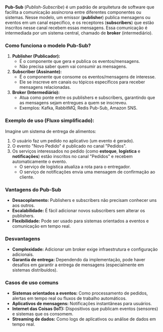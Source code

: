 **Pub-Sub** (_Publish-Subscribe_) é um padrão de arquitetura de software que facilita a comunicação assíncrona entre diferentes componentes ou sistemas. Nesse modelo, um emissor (**publisher**) publica mensagens ou eventos em um canal específico, e os receptores (**subscribers**) que estão inscritos nesse canal recebem essas mensagens. Essa comunicação é intermediada por um sistema central, chamado de **broker** (intermediário).

### **Como funciona o modelo Pub-Sub?**

1. **Publisher (Publicador):**
    - É o componente que gera e publica os eventos/mensagens.
    - Não precisa saber quem vai consumir as mensagens.
2. **Subscriber (Assinante):**
    - É o componente que consome os eventos/mensagens de interesse.
    - Ele se inscreve em canais ou tópicos específicos para receber mensagens relacionadas.
3. **Broker (Intermediário):**
    - Atua como ponte entre os publishers e subscribers, garantindo que as mensagens sejam entregues a quem se inscreveu.
    - Exemplos: Kafka, RabbitMQ, Redis Pub-Sub, Amazon SNS.

### **Exemplo de uso (Fluxo simplificado):**

Imagine um sistema de entrega de alimentos:
1. O usuário faz um pedido no aplicativo (um evento é gerado).
2. O evento "Novo Pedido" é publicado no canal "Pedidos".
3. Os serviços interessados no pedido (como **estoque**, **logística** e **notificações**) estão inscritos no canal "Pedidos" e recebem automaticamente o evento.
    - O serviço de logística atualiza a rota para o entregador.
    - O serviço de notificações envia uma mensagem de confirmação ao cliente.

### **Vantagens do Pub-Sub**

- **Desacoplamento:** Publishers e subscribers não precisam conhecer uns aos outros.
- **Escalabilidade:** É fácil adicionar novos subscribers sem alterar os publishers.
- **Flexibilidade:** Pode ser usado para sistemas orientados a eventos e comunicação em tempo real.

### **Desvantagens**

- **Complexidade:** Adicionar um broker exige infraestrutura e configuração adicionais.
- **Garantia de entrega:** Dependendo da implementação, pode haver desafios em garantir a entrega de mensagens (especialmente em sistemas distribuídos).

### **Casos de uso comuns**

- **Sistemas orientados a eventos:** Como processamento de pedidos, alertas em tempo real ou fluxos de trabalho automáticos.
- **Aplicativos de mensagens:** Notificações instantâneas para usuários.
- **Internet das Coisas (IoT):** Dispositivos que publicam eventos (sensores) e sistemas que os consomem.
- **Streaming de dados:** Como logs de aplicativos ou análise de dados em tempo real.

